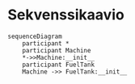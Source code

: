 # Sekvenssikaavio

```mermaid
sequenceDiagram
	participant *
	participant Machine
	*->>Machine:__init__
	participant FuelTank
	Machine ->> FuelTank:__init__
	

	
